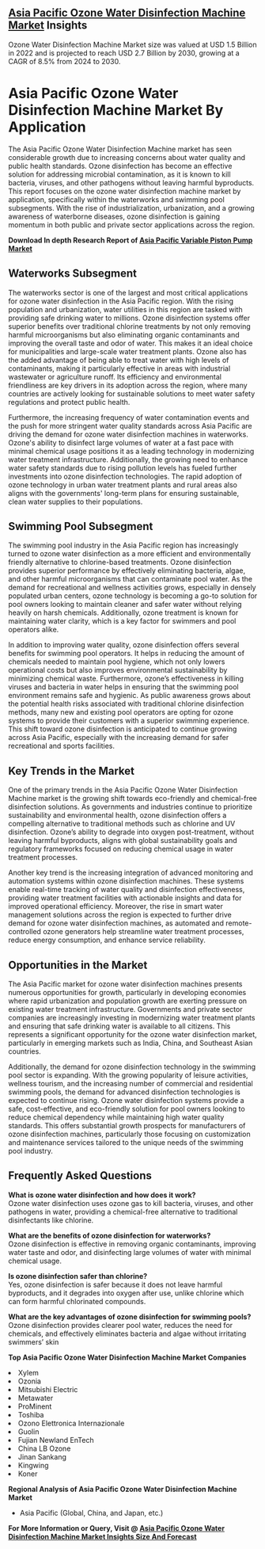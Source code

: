 <h2><a href="https://www.verifiedmarketreports.com/download-sample/?rid=380410&amp;utm_source=Github-Feb&amp;utm_medium=225" target="_blank">Asia Pacific Ozone Water Disinfection Machine Market</a> Insights</h2><p>Ozone Water Disinfection Machine Market size was valued at USD 1.5 Billion in 2022 and is projected to reach USD 2.7 Billion by 2030, growing at a CAGR of 8.5% from 2024 to 2030.</p><p><h1>Asia Pacific Ozone Water Disinfection Machine Market By Application</h1> <p>The Asia Pacific Ozone Water Disinfection Machine market has seen considerable growth due to increasing concerns about water quality and public health standards. Ozone disinfection has become an effective solution for addressing microbial contamination, as it is known to kill bacteria, viruses, and other pathogens without leaving harmful byproducts. This report focuses on the ozone water disinfection machine market by application, specifically within the waterworks and swimming pool subsegments. With the rise of industrialization, urbanization, and a growing awareness of waterborne diseases, ozone disinfection is gaining momentum in both public and private sector applications across the region.</p> <p><strong><p><strong>Download In depth Research Report of <a href="https://www.verifiedmarketreports.com/download-sample/?rid=236118&amp;utm_source=Pulse-Dec&amp;utm_medium=225" target="_blank">Asia Pacific Variable Piston Pump Market</a></strong></p></strong></p> <h2>Waterworks Subsegment</h2> <p>The waterworks sector is one of the largest and most critical applications for ozone water disinfection in the Asia Pacific region. With the rising population and urbanization, water utilities in this region are tasked with providing safe drinking water to millions. Ozone disinfection systems offer superior benefits over traditional chlorine treatments by not only removing harmful microorganisms but also eliminating organic contaminants and improving the overall taste and odor of water. This makes it an ideal choice for municipalities and large-scale water treatment plants. Ozone also has the added advantage of being able to treat water with high levels of contaminants, making it particularly effective in areas with industrial wastewater or agriculture runoff. Its efficiency and environmental friendliness are key drivers in its adoption across the region, where many countries are actively looking for sustainable solutions to meet water safety regulations and protect public health.</p> <p>Furthermore, the increasing frequency of water contamination events and the push for more stringent water quality standards across Asia Pacific are driving the demand for ozone water disinfection machines in waterworks. Ozone's ability to disinfect large volumes of water at a fast pace with minimal chemical usage positions it as a leading technology in modernizing water treatment infrastructure. Additionally, the growing need to enhance water safety standards due to rising pollution levels has fueled further investments into ozone disinfection technologies. The rapid adoption of ozone technology in urban water treatment plants and rural areas also aligns with the governments' long-term plans for ensuring sustainable, clean water supplies to their populations.</p> <h2>Swimming Pool Subsegment</h2> <p>The swimming pool industry in the Asia Pacific region has increasingly turned to ozone water disinfection as a more efficient and environmentally friendly alternative to chlorine-based treatments. Ozone disinfection provides superior performance by effectively eliminating bacteria, algae, and other harmful microorganisms that can contaminate pool water. As the demand for recreational and wellness activities grows, especially in densely populated urban centers, ozone technology is becoming a go-to solution for pool owners looking to maintain cleaner and safer water without relying heavily on harsh chemicals. Additionally, ozone treatment is known for maintaining water clarity, which is a key factor for swimmers and pool operators alike.</p> <p>In addition to improving water quality, ozone disinfection offers several benefits for swimming pool operators. It helps in reducing the amount of chemicals needed to maintain pool hygiene, which not only lowers operational costs but also improves environmental sustainability by minimizing chemical waste. Furthermore, ozone’s effectiveness in killing viruses and bacteria in water helps in ensuring that the swimming pool environment remains safe and hygienic. As public awareness grows about the potential health risks associated with traditional chlorine disinfection methods, many new and existing pool operators are opting for ozone systems to provide their customers with a superior swimming experience. This shift toward ozone disinfection is anticipated to continue growing across Asia Pacific, especially with the increasing demand for safer recreational and sports facilities.</p> <h2>Key Trends in the Market</h2> <p>One of the primary trends in the Asia Pacific Ozone Water Disinfection Machine market is the growing shift towards eco-friendly and chemical-free disinfection solutions. As governments and industries continue to prioritize sustainability and environmental health, ozone disinfection offers a compelling alternative to traditional methods such as chlorine and UV disinfection. Ozone’s ability to degrade into oxygen post-treatment, without leaving harmful byproducts, aligns with global sustainability goals and regulatory frameworks focused on reducing chemical usage in water treatment processes.</p> <p>Another key trend is the increasing integration of advanced monitoring and automation systems within ozone disinfection machines. These systems enable real-time tracking of water quality and disinfection effectiveness, providing water treatment facilities with actionable insights and data for improved operational efficiency. Moreover, the rise in smart water management solutions across the region is expected to further drive demand for ozone water disinfection machines, as automated and remote-controlled ozone generators help streamline water treatment processes, reduce energy consumption, and enhance service reliability.</p> <h2>Opportunities in the Market</h2> <p>The Asia Pacific market for ozone water disinfection machines presents numerous opportunities for growth, particularly in developing economies where rapid urbanization and population growth are exerting pressure on existing water treatment infrastructure. Governments and private sector companies are increasingly investing in modernizing water treatment plants and ensuring that safe drinking water is available to all citizens. This represents a significant opportunity for the ozone water disinfection market, particularly in emerging markets such as India, China, and Southeast Asian countries.</p> <p>Additionally, the demand for ozone disinfection technology in the swimming pool sector is expanding. With the growing popularity of leisure activities, wellness tourism, and the increasing number of commercial and residential swimming pools, the demand for advanced disinfection technologies is expected to continue rising. Ozone water disinfection systems provide a safe, cost-effective, and eco-friendly solution for pool owners looking to reduce chemical dependency while maintaining high water quality standards. This offers substantial growth prospects for manufacturers of ozone disinfection machines, particularly those focusing on customization and maintenance services tailored to the unique needs of the swimming pool industry.</p> <h2>Frequently Asked Questions</h2> <p><strong>What is ozone water disinfection and how does it work?</strong><br>Ozone water disinfection uses ozone gas to kill bacteria, viruses, and other pathogens in water, providing a chemical-free alternative to traditional disinfectants like chlorine.</p> <p><strong>What are the benefits of ozone disinfection for waterworks?</strong><br>Ozone disinfection is effective in removing organic contaminants, improving water taste and odor, and disinfecting large volumes of water with minimal chemical usage.</p> <p><strong>Is ozone disinfection safer than chlorine?</strong><br>Yes, ozone disinfection is safer because it does not leave harmful byproducts, and it degrades into oxygen after use, unlike chlorine which can form harmful chlorinated compounds.</p> <p><strong>What are the key advantages of ozone disinfection for swimming pools?</strong><br>Ozone disinfection provides clearer pool water, reduces the need for chemicals, and effectively eliminates bacteria and algae without irritating swimmers’ skin</p><p><strong>Top Asia Pacific Ozone Water Disinfection Machine Market Companies</strong></p><div data-test-id=""><p><li>Xylem</li><li> Ozonia</li><li> Mitsubishi Electric</li><li> Metawater</li><li> ProMinent</li><li> Toshiba</li><li> Ozono Elettronica Internazionale</li><li> Guolin</li><li> Fujian Newland EnTech</li><li> China LB Ozone</li><li> Jinan Sankang</li><li> Kingwing</li><li> Koner</li></p><div><strong>Regional Analysis of&nbsp;Asia Pacific Ozone Water Disinfection Machine Market</strong></div><ul><li dir="ltr"><p dir="ltr">Asia Pacific (Global, China, and Japan, etc.)</p></li></ul><p><strong>For More Information or Query, Visit @&nbsp;</strong><strong><a href="https://www.verifiedmarketreports.com/product/ozone-water-disinfection-machine-market/?utm_source=Github-Feb&amp;utm_medium=225" target="_blank">Asia Pacific Ozone Water Disinfection Machine Market Insights Size And Forecast</a></strong></p></div><h2>&nbsp;</h2><div data-test-id="">&nbsp;</div>
